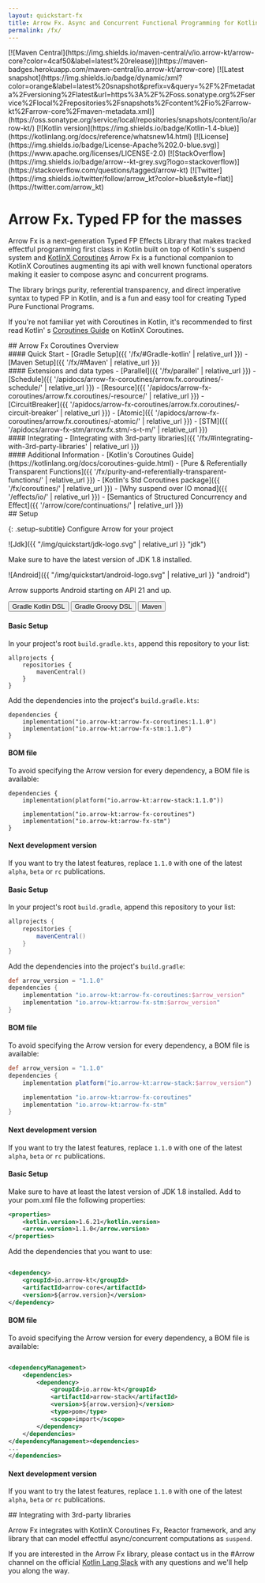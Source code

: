 ```yaml
---
layout: quickstart-fx
title: Arrow Fx. Async and Concurrent Functional Programming for Kotlin
permalink: /fx/
---
```


<div class="quick-snap" markdown="1">
[![Maven Central](https://img.shields.io/maven-central/v/io.arrow-kt/arrow-core?color=4caf50&label=latest%20release)](https://maven-badges.herokuapp.com/maven-central/io.arrow-kt/arrow-core)
[![Latest snapshot](https://img.shields.io/badge/dynamic/xml?color=orange&label=latest%20snapshot&prefix=v&query=%2F%2Fmetadata%2Fversioning%2Flatest&url=https%3A%2F%2Foss.sonatype.org%2Fservice%2Flocal%2Frepositories%2Fsnapshots%2Fcontent%2Fio%2Farrow-kt%2Farrow-core%2Fmaven-metadata.xml)](https://oss.sonatype.org/service/local/repositories/snapshots/content/io/arrow-kt/)
[![Kotlin version](https://img.shields.io/badge/Kotlin-1.4-blue)](https://kotlinlang.org/docs/reference/whatsnew14.html)
[![License](https://img.shields.io/badge/License-Apache%202.0-blue.svg)](https://www.apache.org/licenses/LICENSE-2.0)
[![StackOverflow](https://img.shields.io/badge/arrow--kt-grey.svg?logo=stackoverflow)](https://stackoverflow.com/questions/tagged/arrow-kt)
[![Twitter](https://img.shields.io/twitter/follow/arrow_kt?color=blue&style=flat)](https://twitter.com/arrow_kt)
</div>

<div class="quickstart-doc" markdown="1">
<div class="quickstart-intro" markdown="1">

# Arrow Fx. Typed FP for the masses

Arrow Fx is a next-generation Typed FP Effects Library that makes tracked effectful programming
first class in Kotlin built on top of Kotlin's suspend system
and [KotlinX Coroutines](https://kotlinlang.org/docs/reference/coroutines/coroutines-guide.html)
Arrow Fx is a functional companion to KotlinX Coroutines augmenting its api with well known
functional operators making it easier to compose async and concurrent programs.

The library brings purity, referential transparency, and direct imperative syntax to typed FP in
Kotlin, and is a fun and easy tool for creating Typed Pure Functional Programs.

If you're not familiar yet with Coroutines in Kotlin, it's recommended to first read Kotlin'
s [Coroutines Guide](https://kotlinlang.org/docs/coroutines-guide.html) on KotlinX Coroutines.
</div>

<div class="quickstart-intro" markdown="1">
## Arrow Fx Coroutines Overview

<div class="quickstart-coroutines-list" markdown="1">

<div class="quickstart-coroutines-item" markdown="1">
#### Quick Start
  - [Gradle Setup]({{ '/fx/#Gradle-kotlin' | relative_url }})
  - [Maven Setup]({{ '/fx/#Maven' | relative_url }})
</div>

<div class="quickstart-coroutines-item" markdown="1">
#### Extensions and data types
  - [Parallel]({{ '/fx/parallel' | relative_url }})
  - [Schedule]({{ '/apidocs/arrow-fx-coroutines/arrow.fx.coroutines/-schedule/' | relative_url }})
  - [Resource]({{ '/apidocs/arrow-fx-coroutines/arrow.fx.coroutines/-resource/' | relative_url }})
  - [CircuitBreaker]({{ '/apidocs/arrow-fx-coroutines/arrow.fx.coroutines/-circuit-breaker' | relative_url }})
  - [Atomic]({{ '/apidocs/arrow-fx-coroutines/arrow.fx.coroutines/-atomic/' | relative_url }})
  - [STM]({{ '/apidocs/arrow-fx-stm/arrow.fx.stm/-s-t-m/' | relative_url }})
</div>

<div class="quickstart-coroutines-item" markdown="1">
#### Integrating 
  - [Integrating with 3rd-party libraries]({{ '/fx/#integrating-with-3rd-party-libraries' | relative_url }})
</div>

<div class="quickstart-coroutines-item" markdown="1">
#### Additional Information
  - [Kotlin's Coroutines Guide](https://kotlinlang.org/docs/coroutines-guide.html)
  - [Pure & Referentially Transparent Functions]({{ '/fx/purity-and-referentially-transparent-functions/' | relative_url }})
  - [Kotlin's Std Coroutines package]({{ '/fx/coroutines/' | relative_url }})
  - [Why suspend over IO monad]({{ '/effects/io/' | relative_url }})
  - [Semantics of Structured Concurrency and Effect]({{ '/arrow/core/continuations/' | relative_url }})
</div>
</div>
</div>

<!--- Setup
--------------------------------------------------------------------------------
--------------------------------------------------------------------------------
-->

<div class="setup" markdown="1">
## Setup

{: .setup-subtitle}
Configure Arrow for your project
<div class="setup-jdk-android" markdown="1">
<div class="jdk-item" markdown="1">
![Jdk]({{ "/img/quickstart/jdk-logo.svg" | relative_url }} "jdk")

Make sure to have the latest version of JDK 1.8 installed.
</div>
<div class="android-item" markdown="1">
![Android]({{ "/img/quickstart/android-logo.svg" | relative_url }} "android")

<!--- Module Libraries -->
Arrow supports Android starting on API 21 and up.
</div>
</div>

<div class="setup-graddle-maven" markdown="1">
<!-- Tab links -->
<div class="tab" markdown="1">
  <button class="tablinks" onclick="openSetup(event, 'Gradle-kotlin')" id="defaultOpen" markdown="1">Gradle Kotlin DSL</button>
  <button class="tablinks" onclick="openSetup(event, 'Gradle-Groovy')" markdown="1">Gradle Groovy DSL</button>
  <button class="tablinks" onclick="openSetup(event, 'Maven')" markdown="1">Maven</button>
</div>

<!-- Tab content -->
<div id="Gradle-kotlin" class="tabcontent" markdown="1">

#### Basic Setup

In your project's root `build.gradle.kts`, append this repository to your list:

```
allprojects {
    repositories {
        mavenCentral()
    }
}
```

Add the dependencies into the project's `build.gradle.kts`:

```
dependencies {
    implementation("io.arrow-kt:arrow-fx-coroutines:1.1.0")
    implementation("io.arrow-kt:arrow-fx-stm:1.1.0")
}
```

#### BOM file

To avoid specifying the Arrow version for every dependency, a BOM file is available:

```
dependencies {
    implementation(platform("io.arrow-kt:arrow-stack:1.1.0"))

    implementation("io.arrow-kt:arrow-fx-coroutines")
    implementation("io.arrow-kt:arrow-fx-stm")
}
```

#### Next development version

If you want to try the latest features, replace `1.1.0` with one of the latest `alpha`, `beta` or `rc` publications.

</div>

<div id="Gradle-Groovy" class="tabcontent" markdown="1">

#### Basic Setup

In your project's root `build.gradle`, append this repository to your list:

```groovy
allprojects {
    repositories {
        mavenCentral()
    }
}
```

Add the dependencies into the project's `build.gradle`:

```groovy
def arrow_version = "1.1.0"
dependencies {
    implementation "io.arrow-kt:arrow-fx-coroutines:$arrow_version"
    implementation "io.arrow-kt:arrow-fx-stm:$arrow_version"
}
```

#### BOM file

To avoid specifying the Arrow version for every dependency, a BOM file is available:

```groovy
def arrow_version = "1.1.0"
dependencies {
    implementation platform("io.arrow-kt:arrow-stack:$arrow_version")

    implementation "io.arrow-kt:arrow-fx-coroutines"
    implementation "io.arrow-kt:arrow-fx-stm"
}
```

#### Next development version

If you want to try the latest features, replace `1.1.0` with one of the latest `alpha`, `beta` or `rc` publications.

</div>

<div id="Maven" class="tabcontent" markdown="1">

#### Basic Setup

Make sure to have at least the latest version of JDK 1.8 installed. Add to your pom.xml file the
following properties:

```xml
<properties>
    <kotlin.version>1.6.21</kotlin.version>
    <arrow.version>1.1.0</arrow.version>
</properties>
```

Add the dependencies that you want to use:

```xml

<dependency>
    <groupId>io.arrow-kt</groupId>
    <artifactId>arrow-core</artifactId>
    <version>${arrow.version}</version>
</dependency>
```

#### BOM file

To avoid specifying the Arrow version for every dependency, a BOM file is available:

```xml

<dependencyManagement>
    <dependencies>
        <dependency>
            <groupId>io.arrow-kt</groupId>
            <artifactId>arrow-stack</artifactId>
            <version>${arrow.version}</version>
            <type>pom</type>
            <scope>import</scope>
        </dependency>
    </dependencies>
</dependencyManagement><dependencies>
...
</dependencies>
```

#### Next development version

If you want to try the latest features, replace `1.1.0` with one of the latest `alpha`, `beta` or `rc` publications.

</div>
</div>

</div>

<div class="quickstart-intro" markdown="1">
## Integrating with 3rd-party libraries

Arrow Fx integrates with KotlinX Coroutines Fx, Reactor framework, and any library that can model
effectful async/concurrent computations as `suspend`.

If you are interested in the Arrow Fx library, please contact us in the #Arrow channel on the
official [Kotlin Lang Slack](https://kotlinlang.slack.com/messages/C5UPMM0A0) with any questions and
we'll help you along the way.
</div>
</div>

